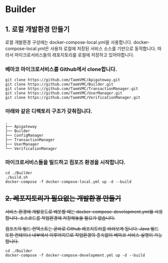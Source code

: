 # Builder

## 1. 로컬 개발환경 만들기

로컬 개발환경 구성에는 docker-compose-local.yml을 사용합니다. docker-compose-local.yml은 사용자 로컬에 저장된 서비스 소스를 기반으로 동작합니다. 따라서 마이크로서비스들의 레포지토리를 로컬에 저장하고 있어야합니다. 


### 베마코 마이크로서비스를 Github에서 clone합니다.
```
git clone https://github.com/TaemVMC/Apigateway.git
git clone https://github.com/TaemVMC/Builder.git
git clone https://github.com/TaemVMC/TransactionManager.git
git clone https://github.com/TaemVMC/UserManager.git
git clone https://github.com/TaemVMC/VerificationManager.git
```


### 아래와 같은 디렉토리 구조가 갖춰집니다.
```
.
├── Apigateway
├── Builder
├── ConfigManager
├── TransactionManager
├── UserManager
└── VerificationManager
```



### 마이크로서비스들을 빌드하고 컴포즈 환경을 시작합니다.  
```
cd ./Builder
./build.sh
docker-compose -f docker-compose-local.yml up -d --build
```


## ~~2. 레포지토리가 필요없는 개발환경 만들기~~

~~서비스 환경에 개발용도로 배포할 때는 docker-compose-development.yml을 사용합니다. 소스코드를 작업환경에 저장해놓을 필요가 없습니다.~~

~~컴포즈의 빌드 컨텍스트는 곧바로 Github 레포지토리를 바라보게 됩니다. Java 빌드 또한 컨테이너 내부에서 이루어지므로 작업환경의 종속없이 베마코 서비스 실행이 가능합니다.~~

```
cd ./Builder
docker-compose -f docker-compose-development.yml up -d --build
```
